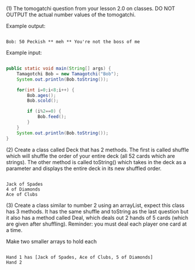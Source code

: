 (1) The tomogatchi question from your lesson 2.0 on classes. DO NOT OUTPUT the actual number values of the tomogatchi.

Example output:

```text

Bob: 50 Peckish ** meh ** You're not the boss of me

```

Example input:

```java

public static void main(String[] args) {
    Tamagotchi Bob = new Tamagotchi("Bob");
    System.out.println(Bob.toString());

    for(int i=0;i<8;i++) {
        Bob.ages();
        Bob.scold();

        if (i%2==0) {
            Bob.feed();
        }
    }
    System.out.println(Bob.toString());
}

```

(2) Create a class called Deck that has 2 methods. The first is called shuffle which will shuffle the order of your entire deck (all 52 cards which are strings). The other method is called toString() which takes in the deck as a parameter and displays the entire deck in its new shuffled order.

```text

Jack of Spades
4 of Diamonds
Ace of Clubs

```

(3) Create a class similar to number 2 using an arrayList, expect this class has 3 methods. It has the same shuffle and toString as the last question but it also has a method called Deal, which deals out 2 hands of 5 cards (which are given after shuffling). Reminder: you must deal each player one card at a time.

Make two smaller arrays to hold each

```text

Hand 1 has [Jack of Spades, Ace of Clubs, 5 of Diamonds]
Hand 2

```
